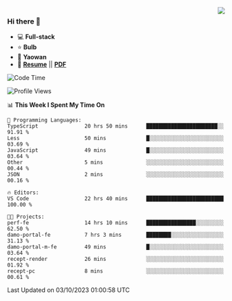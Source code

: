 <img align="right" src="https://github-readme-stats.vercel.app/api?username=LolipopJ&show_icons=true&count_private=true&hide_title=true&include_all_commits=true&theme=vue">

### Hi there 👋

- :computer: **Full-stack**
- :star: **Bulb**
- :pill: **Yaowan**
- :milky_way: [**Resume**](https://lolipopj.github.io/resume/) || [**PDF**](https://cdn.jsdelivr.net/gh/lolipopj/resume/export/resume-en.pdf)

<!--START_SECTION:waka-->
![Code Time](http://img.shields.io/badge/Code%20Time-1%2C749%20hrs%2040%20mins-blue)

![Profile Views](http://img.shields.io/badge/Profile%20Views-1-blue)

📊 **This Week I Spent My Time On** 

```text
💬 Programming Languages: 
TypeScript               20 hrs 50 mins      ███████████████████████░░   91.91 % 
Less                     50 mins             █░░░░░░░░░░░░░░░░░░░░░░░░   03.69 % 
JavaScript               49 mins             █░░░░░░░░░░░░░░░░░░░░░░░░   03.64 % 
Other                    5 mins              ░░░░░░░░░░░░░░░░░░░░░░░░░   00.44 % 
JSON                     2 mins              ░░░░░░░░░░░░░░░░░░░░░░░░░   00.16 % 

🔥 Editors: 
VS Code                  22 hrs 40 mins      █████████████████████████   100.00 % 

🐱‍💻 Projects: 
perf-fe                  14 hrs 10 mins      ████████████████░░░░░░░░░   62.50 % 
damo-portal-fe           7 hrs 3 mins        ████████░░░░░░░░░░░░░░░░░   31.13 % 
damo-portal-m-fe         49 mins             █░░░░░░░░░░░░░░░░░░░░░░░░   03.64 % 
recept-render            26 mins             ░░░░░░░░░░░░░░░░░░░░░░░░░   01.92 % 
recept-pc                8 mins              ░░░░░░░░░░░░░░░░░░░░░░░░░   00.61 % 
```


 Last Updated on 03/10/2023 01:00:58 UTC
<!--END_SECTION:waka-->

